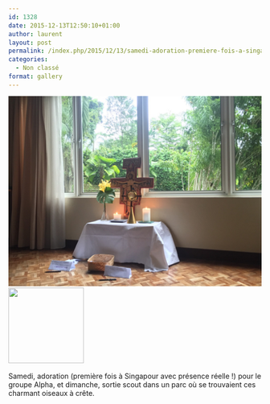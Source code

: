 ```yaml
---
id: 1328
date: 2015-12-13T12:50:10+01:00
author: laurent
layout: post
permalink: /index.php/2015/12/13/samedi-adoration-premiere-fois-a-singapour-avec/
categories:
  - Non classé
format: gallery
---
```

<img src="/images/2015/12/tumblr_nzarnnPN641uuvt0bo1_1280.jpg" />
  <div class='gallery-icon landscape'>
    <a href='https://wp.ghirardotti.fr/index.php/2015/12/13/samedi-adoration-premiere-fois-a-singapour-avec/attachment/1330/'><img width="150" height="150" src="/wp-content/uploads/2015/12/tumblr_nzarnnPN641uuvt0bo2_1280-150x150.jpg" class="attachment-thumbnail size-thumbnail" alt="" srcset="/wp-content/uploads/2015/12/tumblr_nzarnnPN641uuvt0bo2_1280-150x150.jpg 150w, /wp-content/uploads/2015/12/tumblr_nzarnnPN641uuvt0bo2_1280-300x300.jpg 300w, /wp-content/uploads/2015/12/tumblr_nzarnnPN641uuvt0bo2_1280-1024x1024.jpg 1024w, /wp-content/uploads/2015/12/tumblr_nzarnnPN641uuvt0bo2_1280-768x768.jpg 768w, /wp-content/uploads/2015/12/tumblr_nzarnnPN641uuvt0bo2_1280-1200x1200.jpg 1200w, /wp-content/uploads/2015/12/tumblr_nzarnnPN641uuvt0bo2_1280.jpg 1280w" sizes="(max-width: 150px) 100vw, 150px" /></a>
  </div>
</div>

Samedi, adoration (première fois à Singapour avec présence réelle !) pour le groupe Alpha, et dimanche, sortie scout dans un parc où se trouvaient ces charmant oiseaux à crête.
